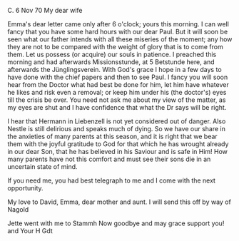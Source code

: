  C. 6 Nov 70
My dear wife

Emma's dear letter came only after 6 o'clock; yours this morning. I can well fancy that you have some hard hours with our dear Paul. But it will soon be seen what our father intends with all these miseries of the moment; any how they are not to be compared with the weight of glory that is to come from them. Let us possess (or acquire) our souls in patience. I preached this morning and had afterwards Missionsstunde, at 5 Betstunde here, and afterwards the Jünglingsverein. With God's grace I hope in a few days to have done with the chief papers and then to see Paul. 
I fancy you will soon hear from the Doctor what had best be done for him, let him have whatever he likes and risk even a removal; or keep him under his (the doctor's) eyes till the crisis be over. You need not ask me about my view of the matter, as my eyes are shut and I have confidence that what the Dr says will be right.

I hear that Hermann in Liebenzell is not yet considered out of danger. Also Nestle is still delirious and speaks much of dying. So we have our share in the anxieties of many parents at this season, and it is right that we bear them with the joyful gratitude to God for that which he has wrought already in our dear Son, that he has believed in his Saviour and is safe in Him! How many parents have not this comfort and must see their sons die in an uncertain state of mind.

If you need me, you had best telegraph to me and I come with the next opportunity.

My love to David, Emma, dear mother and aunt. I will send this off by way of Nagold

Jette went with me to Stammh Now goodbye and may grace support you!  and Your H Gdt
